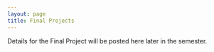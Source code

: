 ```yaml
---
layout: page
title: Final Projects
---
```


Details for the Final Project will be posted here later in the semester. 